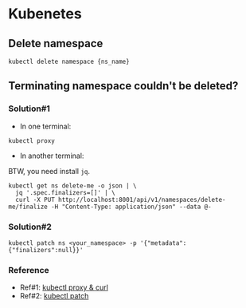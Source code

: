 # Kubenetes

## Delete namespace

```
kubectl delete namespace {ns_name}
```

## Terminating namespace couldn't be deleted?

### Solution#1

- In one terminal:

```
kubectl proxy
```

- In another terminal:

BTW, you need install `jq`.

```
kubectl get ns delete-me -o json | \
  jq '.spec.finalizers=[]' | \
  curl -X PUT http://localhost:8001/api/v1/namespaces/delete-me/finalize -H "Content-Type: application/json" --data @-
```

### Solution#2

```
kubectl patch ns <your_namespace> -p '{"metadata":{"finalizers":null}}'
```

### Reference

- Ref#1: [kubectl proxy & curl](https://stackoverflow.com/a/63066925)
- Ref#2: [kubectl patch](https://stackoverflow.com/a/66118514)

